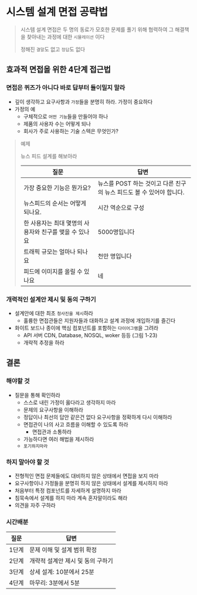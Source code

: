 # 시스템 설계 면접 공략법
> 시스템 설계 면접은 두 명의 동료가 모호한 문제를 풀기 위해 협력하여 그 해결책을 찾아내는 과정에 대한 `시뮬레이션` 이다
>
> 정해진 `결말`도 없고 `정답`도 없다

## 효과적 면접을 위한 4단계 접근법
### 면접은 퀴즈가 아니다 바로 답부터 들이밀지 말라

   - 깊이 생각하고 요구사항과 `가정`들을 분명히 하라. 가정이 중요하다
   - 가정의 예
     - 구체적으로 `어떤 기능`들을 만들어야 하나
     - 제품의 사용자 수는 어떻게 되나
     - 회사가 주로 사용하는 기술 스텍은 무엇인가?

> 예제
>
> 뉴스 피드 설계를 해보아라
>
>| 질문 | 답변 |
>| ---- | ---- |
>| 가장 중요한 기능은 뭔가요?     | 뉴스를 POST 하는 것이고 다른 친구의 뉴스 피드도 볼 수 있어야 합니다.      |
>| 뉴스피드의 순서는 어떻게 되나요. | 시간 역순으로 구성 |
>| 한 사용자는 최대 몇명의 사용자와 친구를 맺을 수 있나요 | 5000명입니다 |
>| 트래픽 규모는 얼마나 되나요 | 천만 명입니다 |
>| 피드에 이미지를 올릴 수 있나요 | 네 |

### 개력적인 설계안 제시 및 동의 구하기
- 설계안에 대한 최초 `청사진을 제시`하라
  - 훌륭한 면접관들은 지원자들과 대화하고 설계 과정에 개입하기를 즐긴다
- 화이트 보드나 종이에 핵심 컴포넌트를 포함하는 `다이어그램`을 그려라
  - API 서버 CDN, Database, NOSQL, woker 등등 (그림 1-23)
  - 개략적 추정을 하라

## 결론
### 해야할 것
- 질문을 통해 확인하라
  - 스스로 내린 가정이 옳다라고 생각하지 마라
  - 문제의 요구사항을 이해하라
  - 정답이나 최선의 답안 같은건 없다 요구사항을 정확하게 다시 이해하라
  - 면접관이 나의 사고 흐름을 이해할 수 있도록 하라
    - 면접관과 소통하라
  - 가능하다면 여러 해법을 제시하라
  - `포기하지마라`

### 하지 말아야 할 것
- 전형적인 면접 문제들에도 대비하지 않은 상태에서 면접을 보지 마라
- 요구사항이나 가정들을 분명히 하지 않은 상태에서 설계를 제시하지 마라
- 처음부터 특정 컴포넌트를 자세하게 설명하지 마라
- 침묵속에서 설계를 하지 마라 계속 혼자말이라도 해라
- 의견을 자주 구하라
  
### 시간배분

| 질문 | 답변 |
| ---- | ---- |
| 1단계 | 문제 이해 및 설계 범위 확정 |
| 2단계 | 개략적 설계안 제시 및 동의 구하기 |
| 3단계 | 상세 설계: 10분에서 25분 |
| 4단계 | 마무리: 3분에서 5분 |